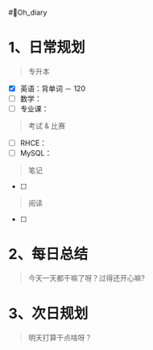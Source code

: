#🤪Oh_diary
# 1、日常规划

>专升本
- [x] 英语：背单词 － 120
- [ ] 数学：
- [ ] 专业课：
 
>考试 & 比赛
- [ ] RHCE：
- [ ] MySQL：

>笔记
- [ ] 

>阅读
- [ ] 


# 2、每日总结

>今天一天都干嘛了呀？过得还开心嘛?



# 3、次日规划

>明天打算干点啥呀？

